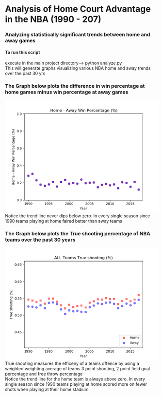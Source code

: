 #  Analysis of Home Court Advantage in the NBA (1990 - 207)
### Analyzing statistically significant trends between home and away games

#### To run this script
execute in the main project directory--> python analyze.py <br />
This will generate graphs visualizing various NBA home and away trends over the past 30 yrs


### The Graph below plots the difference in win percentage at home games minus win percentage at away games
![ScreenShot](https://github.com/mabdinur/NBA_HomeCourtAnalysis/blob/master/Graphs/NBA_All_WinLoss_Differential.png)
<br />
Notice the trend line never dips below zero. In every single season since 1990 teams playing at home faired better than away teams


### The Graph below plots the True shooting percentage of NBA teams over the past 30 years
![ScreenShot](https://github.com/mabdinur/NBA_HomeCourtAnalysis/blob/master/Graphs/NBA_All_Trueshooting.png)
<br />
True shooting measures the efficeny of a teams offence by using a weighted weighting average of teams 3 point shooting, 2 point field goal percentage and free throw percentage
<br />
Notice the trend line for the home team is always above zero. In every single season since 1990 teams playing at home scored more on fewer shots when playing at their home stadium
